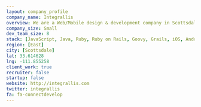 ```yaml
---
layout: company_profile
company_name: Integrallis
overview: We are a Web/Mobile design & development company in Scottsdale, Arizona
company_size: Small
dev_team_size: 8
stack: [JavaScript, Java, Ruby, Ruby on Rails, Goovy, Grails, iOS, Android, Cassandra, CSS, HTML]
region: [East]
city: [Scottsdale]
lat: 33.614628
lng: -111.855258
client_work: true
recruiter: false
startup: false
website: http://integrallis.com
twitter: integrallis
fa: fa-connectdevelop
---
```

